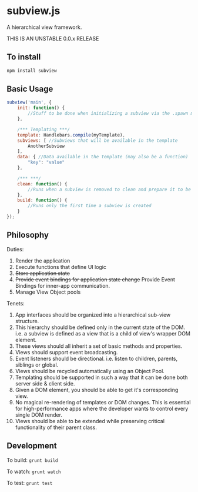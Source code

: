 subview.js
==========

A hierarchical view framework.

THIS IS AN UNSTABLE 0.0.x RELEASE

To install
----------

```bash
npm install subview
```

Basic Usage
-----------

```javascript
subview('main', {
    init: function() {
        //Stuff to be done when initializing a subview via the .spawn method
    },

    /*** Templating ***/
    template: Handlebars.compile(myTemplate),
    subviews: [ //Subviews that will be available in the template
        AnotherSubview
    ],
    data: { //Data available in the template (may also be a function)
        "key": "value"
    },

    /*** ***/
    clean: function() {
        //Runs when a subview is removed to clean and prepare it to be reused
    },
    build: function() {
        //Runs only the first time a subview is created
    }
});
```

Philosophy
----------

Duties:
1. Render the application
2. Execute functions that define UI logic
3. ~~Store application state~~
4. ~~Provide event bindings for application state change~~ Provide Event Bindings for inner-app communication.
5. Manage View Object pools

Tenets: 
1. App interfaces should be organized into a hierarchical sub-view structure.
2. This hierarchy should be defined only in the current state of the DOM.  i.e. a subview is defined as a view that is a child of view's wrapper DOM element.
3. These views should all inherit a set of basic methods and properties.
4. Views should support event broadcasting.
5. Event listeners should be directional. i.e. listen to children, parents, siblings or global.
6. Views should be recycled automatically using an Object Pool.
7. Templating should be supported in such a way that it can be done both server side & client side.
8. Given a DOM element, you should be able to get it's corresponding view.
9. No magical re-rendering of templates or DOM changes.  This is essential for high-performance apps where the developer wants to control every single DOM render.
10. Views should be able to be extended while preserving critical functionality of their parent class.


Development
-----------

To build: `grunt build`

To watch: `grunt watch`

To test: `grunt test`


